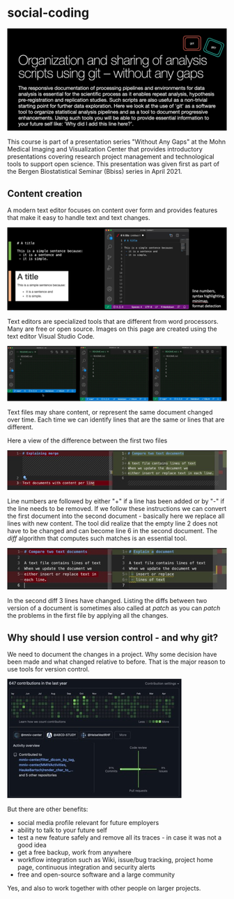 # social-coding

![Announcement](images/announcement.jpg)

This course is part of a presentation series "Without Any Gaps" at the Mohn Medical Imaging and Visualization Center that provides introductory presentations covering research project management and technological tools to support open science. This presentation was given first as part of the Bergen Biostatistical Seminar (Bbiss) series in April 2021.

## Content creation

A modern text editor focuses on content over form and provides features that make it easy to handle text and text changes.

![Content creation](images/content_creation.jpg)

Text editors are specialized tools that are different from word processors. Many are free or open source. Images on this page are created using the text editor Visual Studio Code.

![Text files](images/text_files.gif)

Text files may share content, or represent the same document changed over time. Each time we can identify lines that are the same or lines that are different.

Here a view of the difference between the first two files

![Different between file 1 and file 2](images/diff1.jpg)

Line numbers are followed by either "+" if a line has been added or by "-" if the line needs to be removed. If we follow these instructions we can convert the first document into the second document - basically here we replace all lines with new content. The tool did realize that the empty line 2 does not have to be changed and can become line 6 in the second document. The *diff* algorithm that computes such matches is an essential tool.

![Different between file 2 and file 3](images/diff2.jpg)

In the second diff 3 lines have changed. Listing the diffs between two version of a document is sometimes also called at *patch* as you can *patch* the problems in the first file by applying all the changes.

## Why should I use version control - and why git?

We need to document the changes in a project. Why some decision have been made and what changed relative to before. That is the major reason to use tools for version control. 

![Contributions as social media posts](images/social_media.jpg)

But there are other benefits:

 - social media profile relevant for future employers
 - ability to talk to your future self
 - test a new feature safely and remove all its traces - in case it was not a good idea
 - get a free backup, work from anywhere
 - workflow integration such as Wiki, issue/bug tracking, project home page, continuous integration and security alerts
 - free and open-source software and a large community

Yes, and also to work together with other people on larger projects.